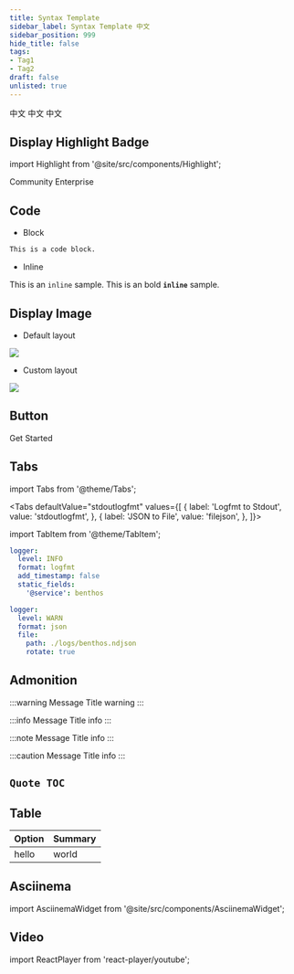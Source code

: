 ```yaml
---
title: Syntax Template
sidebar_label: Syntax Template 中文
sidebar_position: 999
hide_title: false
tags:
- Tag1
- Tag2
draft: false
unlisted: true
---
```


中文 中文 中文

## Display Highlight Badge

import Highlight from '@site/src/components/Highlight';

<div class="pill-list">
    <Highlight color="rgb(31 167 138)">Community</Highlight>
    <Highlight color="rgb(238 67 110)">Enterprise</Highlight>
</div>

## Code

* Block

```bash
This is a code block.
```

* Inline

This is an `inline` sample. This is an bold **`inline`** sample.


## Display Image

* Default layout

![](/img/logo.svg)

* Custom layout

<div style={{textAlign: 'center'}}><img src="/img/logo.svg" /></div>

## Button

<Link to="/docs/template" className="button button--lg button--outline button--block button--primary">Get Started</Link>

## Tabs

import Tabs from '@theme/Tabs';

<Tabs defaultValue="stdoutlogfmt" values={[
{ label: 'Logfmt to Stdout', value: 'stdoutlogfmt', },
{ label: 'JSON to File', value: 'filejson', },
]}>

import TabItem from '@theme/TabItem';

<TabItem value="stdoutlogfmt">

```yaml
logger:
  level: INFO
  format: logfmt
  add_timestamp: false
  static_fields:
    '@service': benthos
```

</TabItem>
<TabItem value="filejson">

```yaml
logger:
  level: WARN
  format: json
  file:
    path: ./logs/benthos.ndjson
    rotate: true
```

</TabItem>

</Tabs>

## Admonition

:::warning Message Title
warning
:::

:::info Message Title
info
:::

:::note Message Title
info
:::

:::caution Message Title
info
:::

## `Quote TOC`

## Table

| Option | Summary |
|---|---|
|hello|world|

## Asciinema

import AsciinemaWidget from '@site/src/components/AsciinemaWidget';

<div className='container margin-vert--lg'>
  <div className='row row--no-gutters'>
    <AsciinemaWidget src="https://asciinema.org/a/427282.cast" rows={30} idleTimeLimit={3} preload={true} />
  </div>
</div>

## Video

import ReactPlayer from 'react-player/youtube';

<div className='container margin-vert--lg'>
  <div className='row row--no-gutters'>
    <ReactPlayer
        className='col'
        height='500px'
        url='https://www.youtube.com/watch?v=Uf81zJkuYK0'
        controls={true}
    />
  </div>
</div>